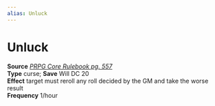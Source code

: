 ```yaml
---
alias: Unluck
---
```


# Unluck

**Source** [_PRPG Core Rulebook pg. 557_](http://paizo.com/pathfinderRPG/v5748btpy88yj)  
**Type** curse; **Save** Will DC 20  
**Effect** target must reroll any roll decided by the GM and take the worse result  
**Frequency** 1/hour
